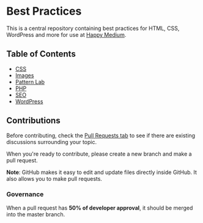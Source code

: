 # Best Practices

This is a central repository containing best practices for HTML, CSS, WordPress and more for use at [Happy Medium](https://itshappymedium.com).

## Table of Contents
- [CSS](./css.md)
- [Images](./images.md)
- [Pattern Lab](./pattern-lab.md)
- [PHP](./php.md)
- [SEO](./seo.md)
- [WordPress](./wordpress.md)

## Contributions

Before contributing, check the [Pull Requests tab](https://github.com/itsahappymedium/best-practices/pulls) to see if there are existing discussions surrounding your topic. 

When you're ready to contribute, please create a new branch and make a pull request.

__Note__: GitHub makes it easy to edit and update files directly inside GitHub. It also allows you to make pull requests. 

### Governance

When a pull request has __50% of developer approval__, it should be merged into the master branch.
